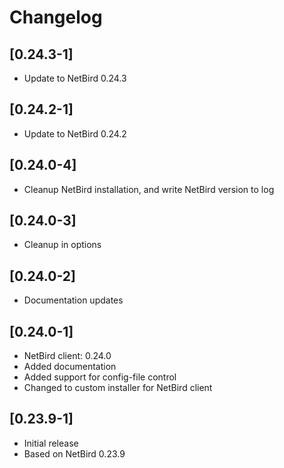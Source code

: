# Changelog

## [0.24.3-1]

 - Update to NetBird 0.24.3

## [0.24.2-1]

 - Update to NetBird 0.24.2

## [0.24.0-4]

- Cleanup NetBird installation, and write NetBird version to log

## [0.24.0-3]

- Cleanup in options

## [0.24.0-2]

- Documentation updates

## [0.24.0-1]

- NetBird client: 0.24.0
- Added documentation
- Added support for config-file control
- Changed to custom installer for NetBird client

## [0.23.9-1]

- Initial release
- Based on NetBird 0.23.9
